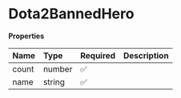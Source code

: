 # Dota2BannedHero

**Properties**

| Name  | Type   | Required | Description |
| :---- | :----- | :------- | :---------- |
| count | number | ✅       |             |
| name  | string | ✅       |             |

<!-- This file was generated by liblab | https://liblab.com/ -->
